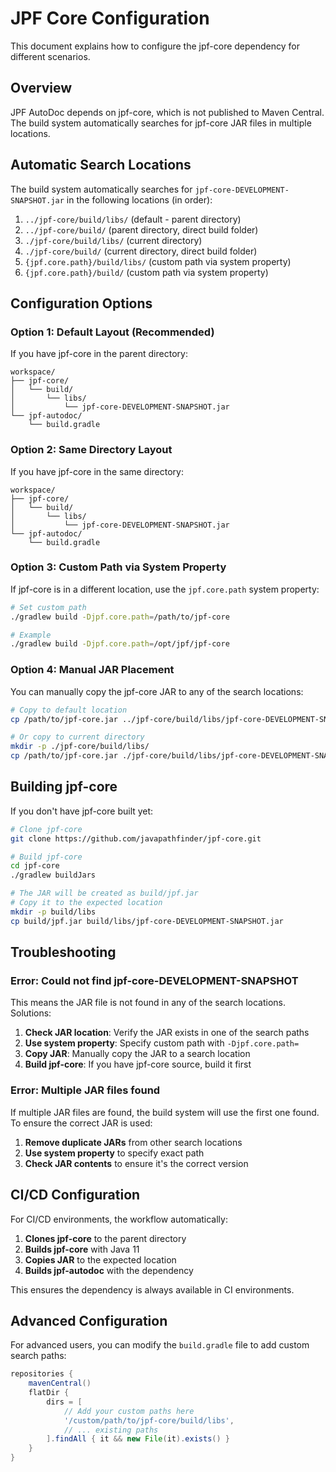 # JPF Core Configuration

This document explains how to configure the jpf-core dependency for different scenarios.

## Overview

JPF AutoDoc depends on jpf-core, which is not published to Maven Central. The build system automatically searches for jpf-core JAR files in multiple locations.

## Automatic Search Locations

The build system automatically searches for `jpf-core-DEVELOPMENT-SNAPSHOT.jar` in the following locations (in order):

1. `../jpf-core/build/libs/` (default - parent directory)
2. `../jpf-core/build/` (parent directory, direct build folder)
3. `./jpf-core/build/libs/` (current directory)
4. `./jpf-core/build/` (current directory, direct build folder)
5. `{jpf.core.path}/build/libs/` (custom path via system property)
6. `{jpf.core.path}/build/` (custom path via system property)

## Configuration Options

### Option 1: Default Layout (Recommended)

If you have jpf-core in the parent directory:

```
workspace/
├── jpf-core/
│   └── build/
│       └── libs/
│           └── jpf-core-DEVELOPMENT-SNAPSHOT.jar
└── jpf-autodoc/
    └── build.gradle
```

### Option 2: Same Directory Layout

If you have jpf-core in the same directory:

```
workspace/
├── jpf-core/
│   └── build/
│       └── libs/
│           └── jpf-core-DEVELOPMENT-SNAPSHOT.jar
└── jpf-autodoc/
    └── build.gradle
```

### Option 3: Custom Path via System Property

If jpf-core is in a different location, use the `jpf.core.path` system property:

```bash
# Set custom path
./gradlew build -Djpf.core.path=/path/to/jpf-core

# Example
./gradlew build -Djpf.core.path=/opt/jpf/jpf-core
```

### Option 4: Manual JAR Placement

You can manually copy the jpf-core JAR to any of the search locations:

```bash
# Copy to default location
cp /path/to/jpf-core.jar ../jpf-core/build/libs/jpf-core-DEVELOPMENT-SNAPSHOT.jar

# Or copy to current directory
mkdir -p ./jpf-core/build/libs/
cp /path/to/jpf-core.jar ./jpf-core/build/libs/jpf-core-DEVELOPMENT-SNAPSHOT.jar
```

## Building jpf-core

If you don't have jpf-core built yet:

```bash
# Clone jpf-core
git clone https://github.com/javapathfinder/jpf-core.git

# Build jpf-core
cd jpf-core
./gradlew buildJars

# The JAR will be created as build/jpf.jar
# Copy it to the expected location
mkdir -p build/libs
cp build/jpf.jar build/libs/jpf-core-DEVELOPMENT-SNAPSHOT.jar
```

## Troubleshooting

### Error: Could not find jpf-core-DEVELOPMENT-SNAPSHOT

This means the JAR file is not found in any of the search locations. Solutions:

1. **Check JAR location**: Verify the JAR exists in one of the search paths
2. **Use system property**: Specify custom path with `-Djpf.core.path=`
3. **Copy JAR**: Manually copy the JAR to a search location
4. **Build jpf-core**: If you have jpf-core source, build it first

### Error: Multiple JAR files found

If multiple JAR files are found, the build system will use the first one found. To ensure the correct JAR is used:

1. **Remove duplicate JARs** from other search locations
2. **Use system property** to specify exact path
3. **Check JAR contents** to ensure it's the correct version

## CI/CD Configuration

For CI/CD environments, the workflow automatically:

1. **Clones jpf-core** to the parent directory
2. **Builds jpf-core** with Java 11
3. **Copies JAR** to the expected location
4. **Builds jpf-autodoc** with the dependency

This ensures the dependency is always available in CI environments.

## Advanced Configuration

For advanced users, you can modify the `build.gradle` file to add custom search paths:

```gradle
repositories {
    mavenCentral()
    flatDir {
        dirs = [
            // Add your custom paths here
            '/custom/path/to/jpf-core/build/libs',
            // ... existing paths
        ].findAll { it && new File(it).exists() }
    }
}
``` 